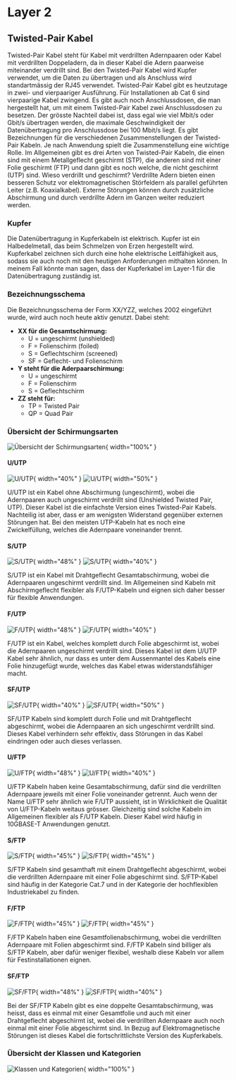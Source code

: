 # Layer 2
## Twisted-Pair Kabel

Twisted-Pair Kabel steht für Kabel mit verdrillten Adernpaaren oder Kabel mit verdrillten Doppeladern, da in dieser Kabel die Adern paarweise miteinander verdrillt sind. Bei den Twisted-Pair Kabel wird Kupfer verwendet, um die Daten zu übertragen und als Anschluss wird standartmässig der RJ45 verwendet.
Twisted-Pair Kabel gibt es heutzutage in zwei- und vierpaariger Ausführung. Für Installationen ab Cat 6 sind vierpaarige Kabel zwingend. Es gibt auch noch Anschlussdosen, die man hergestellt hat, um mit einem Twisted-Pair Kabel zwei Anschlussdosen zu besetzen. Der grösste Nachteil dabei ist, dass egal wie viel Mbit/s oder Gbit/s übertragen werden, die maximale Geschwindigkeit der Datenübertragung pro Anschlussdose bei 100 Mbit/s liegt. 
Es gibt Bezeichnungen für die verschiedenen Zusammenstellungen der Twisted-Pair Kabeln. Je nach Anwendung spielt die Zusammenstellung eine wichtige Rolle. Im Allgemeinen gibt es drei Arten von Twisted-Pair Kabeln, die einen sind mit einem Metallgeflecht geschirmt (STP), die anderen sind mit einer Folie geschirmt (FTP) und dann gibt es noch welche, die nicht geschirmt (UTP) sind. Wieso verdrillt und geschirmt? 
Verdrillte Adern bieten einen besseren Schutz vor elektromagnetischen Störfeldern als parallel geführten Leiter (z.B. Koaxialkabel). Externe Störungen können durch zusätzliche Abschirmung und durch verdrillte Adern im Ganzen weiter reduziert werden.

### Kupfer
Die Datenübertragung in Kupferkabeln ist elektrisch. Kupfer ist ein Halbedelmetall, das beim Schmelzen von Erzen hergestellt wird. Kupferkabel zeichnen sich durch eine hohe elektrische Leitfähigkeit aus, sodass sie auch noch mit den heutigen Anforderungen mithalten können. 
In meinem Fall könnte man sagen, dass der Kupferkabel im Layer-1 für die Datenübertragung zuständig ist. 

### Bezeichnungsschema

Die Bezeichnungsschema der Form XX/YZZ, welches 2002 eingeführt wurde, wird auch noch heute aktiv genutzt. Dabei steht:

-	**XX für die Gesamtschirmung:**
    -	U = ungeschirmt (unshielded)
    -	F = Folienschirm (foiled)
    -	S = Geflechtschirm (screened)
    -	SF = Geflecht- und Folienschirm
-	**Y steht für die Aderpaarschirmung:**
    -	U = ungeschirmt
    -	F = Folienschirm
    -	S = Geflechtschirm
-	**ZZ steht für:**
    -	TP = Twisted Pair
    -	QP = Quad Pair 

### Übersicht der Schirmungsarten

![Übersicht der Schirmungsarten](../bilder/2.png){ width="100%" }

#### U/UTP

![U/UTP](../bilder/3.jpg){ width="40%" }
![U/UTP](../bilder/4.jpg){ width="50%" } 

U/UTP ist ein Kabel ohne Abschirmung (ungeschirmt), wobei die Adernpaaren auch ungeschirmt verdrillt sind (Unshielded Twisted Pair, UTP). Dieser Kabel ist die einfachste Version eines Twisted-Pair Kabels. Nachteilig ist aber, dass er am wenigsten Widerstand gegenüber externen Störungen hat. Bei den meisten UTP-Kabeln hat es noch eine Zwickelfüllung, welches die Adernpaare voneinander trennt. 

#### S/UTP

![S/UTP](../bilder/5.jpg){ width="48%" }
![S/UTP](../bilder/6.png){ width="40%" }

S/UTP ist ein Kabel mit Drahtgeflecht Gesamtabschirmung, wobei die Adernpaaren ungeschirmt verdrillt sind. Im Allgemeinen sind Kabeln mit Abschirmgeflecht flexibler als F/UTP-Kabeln und eignen sich daher besser für flexible Anwendungen.

#### F/UTP

![F/UTP](../bilder/7.jpg){ width="48%" }
![F/UTP](../bilder/8.jpg){ width="40%" }

F/UTP ist ein Kabel, welches komplett durch Folie abgeschirmt ist, wobei die Adernpaaren ungeschirmt verdrillt sind. Dieses Kabel ist dem U/UTP Kabel sehr ähnlich, nur dass es unter dem Aussenmantel des Kabels eine Folie hinzugefügt wurde, welches das Kabel etwas widerstandsfähiger macht.

#### SF/UTP

![SF/UTP](../bilder/9.jpg){ width="40%" }
![SF/UTP](../bilder/10.png){ width="50%" }

SF/UTP Kabeln sind komplett durch Folie und mit Drahtgeflecht abgeschirmt, wobei die Adernpaaren an sich ungeschirmt verdrillt sind. Dieses Kabel verhindern sehr effektiv, dass Störungen in das Kabel eindringen oder auch dieses verlassen.

#### U/FTP

![U/FTP](../bilder/11.jpg){ width="48%" }
![U/FTP](../bilder/12.jpg){ width="40%" }

U/FTP Kabeln haben keine Gesamtabschirmung, dafür sind die verdrillten Adernpaare jeweils mit einer Folie voneinander getrennt. Auch wenn der Name U/FTP sehr ähnlich wie F/UTP aussieht, ist in Wirklichkeit die Qualität von U/FTP-Kabeln weitaus grösser. Gleichzeitig sind solche Kabeln im Allgemeinen flexibler als F/UTP Kabeln.  Dieser Kabel wird häufig in 10GBASE-T Anwendungen genutzt. 

#### S/FTP

![S/FTP](../bilder/13.png){ width="45%" }
![S/FTP](../bilder/14.png){ width="45%" }

S/FTP Kabeln sind gesamthaft mit einem Drahtgeflecht abgeschirmt, wobei die verdrillten Adernpaare mit einer Folie abgeschirmt sind. S/FTP-Kabel sind häufig in der Kategorie Cat.7 und in der Kategorie der hochflexiblen Industriekabel zu finden.

#### F/FTP

![F/FTP](../bilder/15.png){ width="45%" }
![F/FTP](../bilder/16.png){ width="45%" }

F/FTP Kabeln haben eine Gesamtfolienabschirmung, wobei die verdrillten Adernpaare mit Folien abgeschirmt sind. F/FTP Kabeln sind billiger als S/FTP Kabeln, aber dafür weniger flexibel, weshalb diese Kabeln vor allem für Festinstallationen eignen. 

#### SF/FTP

![SF/FTP](../bilder/17.jpg){ width="48%" }
![SF/FTP](../bilder/18.jpg){ width="40%" }

Bei der SF/FTP Kabeln gibt es eine doppelte Gesamtabschirmung, was heisst, dass es einmal mit einer Gesamtfolie und auch mit einer Drahtgeflecht abgeschirmt ist, wobei die verdrillten Adernpaare auch noch einmal mit einer Folie abgeschirmt sind. In Bezug auf Elektromagnetische Störungen ist dieses Kabel die fortschrittlichste Version des Kupferkabels. 

### Übersicht der Klassen und Kategorien

![Klassen und Kategorien](../bilder/klassen.png){ width="100%" }

